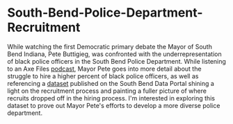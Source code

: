 # South-Bend-Police-Department-Recruitment

While watching the first Democratic primary debate the Mayor of South Bend Indiana, Pete Buttigieg, was confronted with the underrepresentation of black police officers in the South Bend Police Department.  While listening to an Axe Files [podcast](https://www.stitcher.com/podcast/turner-podcast-network/the-axe-files-presented-by-the-university-of-chicago-institute/e/49418315?autoplay=true), Mayor Pete goes into more detail about the struggle to hire a higher percent of black police officers, as well as referencing a [dataset](https://data-southbend.opendata.arcgis.com/datasets/sbpd-recruitment-data) published on the South Bend Data Portal shining a light on the recruitment process and painting a fuller picture of where recruits dropped off in the hiring process.  I'm interested in exploring this dataset to prove out Mayor Pete's efforts to develop a more diverse police department.
